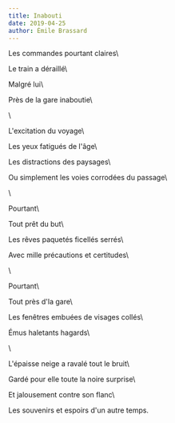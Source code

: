 ```yaml
---
title: Inabouti
date: 2019-04-25
author: Émile Brassard
---
```


Les commandes pourtant claires\

Le train a déraillé\

Malgré lui\

Près de la gare inaboutie\

\

L'excitation du voyage\

Les yeux fatigués de l'âge\

Les distractions des paysages\

Ou simplement les voies corrodées du passage\

\

Pourtant\

Tout prêt du but\

Les rêves paquetés ficellés serrés\

Avec mille précautions et certitudes\

\

Pourtant\

Tout près d'la gare\

Les fenêtres embuées de visages collés\

Émus haletants hagards\

\

L'épaisse neige a ravalé tout le bruit\

Gardé pour elle toute la noire surprise\

Et jalousement contre son flanc\

Les souvenirs et espoirs d'un autre temps.
